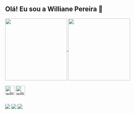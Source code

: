 ## Olá! Eu sou a Williane Pereira 👋

<a href="https://github.com/Williane28/github-readme-stats">
  <img height=200 align="center" src="https://github-readme-stats.vercel.app/api?username=Williane28&show_icons=true&theme=neon&card_widht=100" />
</a>
<a href="https://github.com/Williane28/convoychat">
  <img height=200 align="center" src="https://github-readme-stats.vercel.app/api/top-langs?username=Williane28&layout=compact&langs_count=8&card_width=100&theme=neon" />
</a>

<div style="display: inline_block"><br>
  <img align="center" alt="willi-html" height="30" widht="40" src="https://cdn.jsdelivr.net/gh/devicons/devicon/icons/html5/html5-original.svg">
  <img align="center" alt="willi-cplusplus" height="30" widht="40" src="https://cdn.jsdelivr.net/gh/devicons/devicon/icons/cplusplus/cplusplus-original.svg"> 
</div>

##

<div>
  <a href="malito:willianepereira44@gmail.com" target="_blank" rel="external1"><img src="https://img.shields.io/badge/Gmail-D14836?style=for-the-badge&logo=gmail&logoColor=white" target="_blank"></a>
  <a href="https://instagram.com/_willi28?utm_source=qr&igshid=MzNlNGNkZWQ4Mg%3D%3D" target="_blank" rel="external1"><img src="https://img.shields.io/badge/Instagram-E4405F?style=for-the-badge&logo=instagram&logoColor=white" target="_blank"></a>
  <a href="www.linkedin.com/in/willianepereira" target="_blank" rel="external1"><img src="https://img.shields.io/badge/LinkedIn-0077B5?style=for-the-badge&logo=linkedin&logoColor=white" target="_blank"></a>
  
</div>

